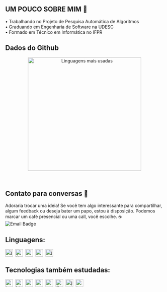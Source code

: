 
## UM POUCO SOBRE MIM 🪼


• Trabalhando no Projeto de Pesquisa Automática de Algoritmos <br>
• Graduando em Engenharia de Software na UDESC <br>
• Formado em Técnico em Informática no IFPR <br>

## Dados do Github

<div align="center">

<!-- Card centralizado -->
<img src="https://github-readme-stats.vercel.app/api/top-langs/?username=lucasgfn&layout=compact&title_color=1E90FF&text_color=FFFFFF&icon_color=1E90FF&bg_color=0D1117" 
 alt="Linguagens mais usadas" width="360" />

</div>

<br clear="both"/>

## Contato para conversas 💬
Adoraria trocar uma ideia! Se você tem algo interessante para compartilhar, algum feedback ou deseja bater um papo, estou à disposição. Podemos marcar um café presencial ou uma call, você escolhe. ☕️ <br>
![Email Badge](https://img.shields.io/badge/Email-lucas.falcadenunes@gmail.com-lightgray?style=flat-square&logo=gmail&logoColor=white)

## Linguagens:
<div style="display: flex; flex-wrap: wrap; gap: 8px; align-items: center;">
  <img src="https://cdn.jsdelivr.net/gh/devicons/devicon/icons/java/java-original.svg" style="height: 24px;" alt="java logo" />
  <img src="https://upload.wikimedia.org/wikipedia/commons/7/79/Spring_Boot.svg" style="height: 24px;" alt="Spring Boot logo" />
  <img src="https://cdn.jsdelivr.net/gh/devicons/devicon/icons/postgresql/postgresql-original.svg" style="height: 24px;" alt="postgresql logo" />
  <img src="https://cdn.jsdelivr.net/gh/devicons/devicon/icons/react/react-original.svg" style="height: 24px;" alt="react logo" />
  <img src="https://cdn.jsdelivr.net/gh/devicons/devicon/icons/javascript/javascript-original.svg" style="height: 24px;" alt="javascript logo" />


</div>

## Tecnologias também estudadas:
<div style="display: flex; flex-wrap: wrap; gap: 8px; align-items: center;">
  <img src="https://cdn.jsdelivr.net/gh/devicons/devicon/icons/typescript/typescript-original.svg" style="height: 24px;" alt="typescript logo" />
  <img src="https://cdn.jsdelivr.net/gh/devicons/devicon/icons/html5/html5-original.svg" style="height: 24px;" alt="html5 logo" />
  <img src="https://cdn.jsdelivr.net/gh/devicons/devicon/icons/css3/css3-original.svg" style="height: 24px;" alt="css3 logo" />
  <img src="https://cdn.jsdelivr.net/gh/devicons/devicon/icons/mysql/mysql-original.svg" style="height: 24px;" alt="mysql logo" />
  <img src="https://cdn.jsdelivr.net/gh/devicons/devicon/icons/python/python-original.svg" style="height: 24px;" alt="python logo" />
  <img src="https://cdn.jsdelivr.net/gh/devicons/devicon/icons/flask/flask-original.svg" style="height: 24px;" alt="flask logo" />
  <img src="https://cdn.jsdelivr.net/gh/devicons/devicon/icons/jupyter/jupyter-original.svg" style="height: 24px;" alt="jupyter logo" />
  <img src="https://cdn.jsdelivr.net/gh/devicons/devicon/icons/tensorflow/tensorflow-original.svg" style="height: 24px;" alt="tensorflow logo" />
</div>



